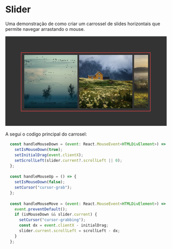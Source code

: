 # Slider

Uma demonstração de como criar um carrossel de slides horizontais que permite navegar arrastando o mouse.

<p align="center">
  <img src="preview.png" alt="gamepad tester">
</p>

A segui o codigo principal do carrosel:

```javascript
  const handleMouseDown = (event: React.MouseEvent<HTMLDivElement>) => {
    setIsMouseDown(true);
    setInitialDrag(event.clientX);
    setScrollLeft(slider.current?.scrollLeft || 0);
  };

  const handleMouseUp = () => {
    setIsMouseDown(false);
    setCursor("cursor-grab");
  };

  const handleMouseMove = (event: React.MouseEvent<HTMLDivElement>) => {
    event.preventDefault();
    if (isMouseDown && slider.current) {
      setCursor("cursor-grabbing");
      const dx = event.clientX - initialDrag;
      slider.current.scrollLeft = scrollLeft - dx;
    }
  };
```